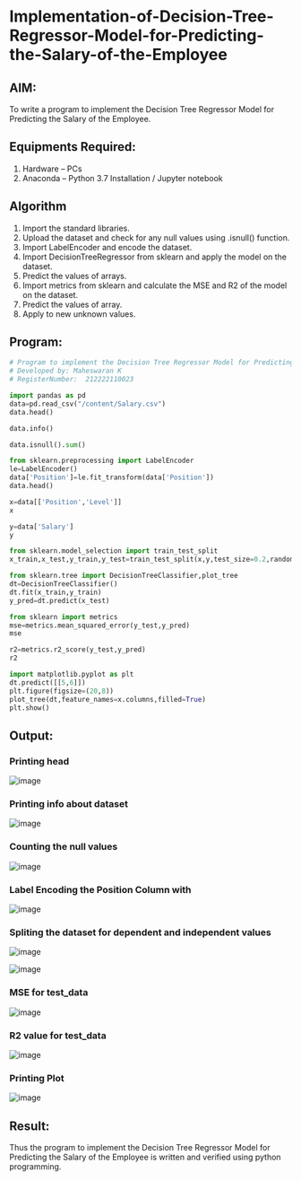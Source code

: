 # Implementation-of-Decision-Tree-Regressor-Model-for-Predicting-the-Salary-of-the-Employee

## AIM:
To write a program to implement the Decision Tree Regressor Model for Predicting the Salary of the Employee.

## Equipments Required:
1. Hardware – PCs
2. Anaconda – Python 3.7 Installation / Jupyter notebook

## Algorithm
1. Import the standard libraries.
2. Upload the dataset and check for any null values using .isnull() function.
3. Import LabelEncoder and encode the dataset.
4. Import DecisionTreeRegressor from sklearn and apply the model on the dataset.
5. Predict the values of arrays.
6. Import metrics from sklearn and calculate the MSE and R2 of the model on the dataset.
7. Predict the values of array.
8. Apply to new unknown values.

## Program:
```py
# Program to implement the Decision Tree Regressor Model for Predicting the Salary of the Employee.
# Developed by: Maheswaran K
# RegisterNumber:  212222110023
```
```py
import pandas as pd
data=pd.read_csv("/content/Salary.csv")
data.head()
```
```py
data.info()
```
```py
data.isnull().sum()
```
```py
from sklearn.preprocessing import LabelEncoder
le=LabelEncoder()
data['Position']=le.fit_transform(data['Position'])
data.head()
```
```py
x=data[['Position','Level']]
x
```
```py
y=data['Salary']
y
```
```py
from sklearn.model_selection import train_test_split
x_train,x_test,y_train,y_test=train_test_split(x,y,test_size=0.2,random_state=2)
```
```py
from sklearn.tree import DecisionTreeClassifier,plot_tree
dt=DecisionTreeClassifier()
dt.fit(x_train,y_train)
y_pred=dt.predict(x_test)
```
```py
from sklearn import metrics
mse=metrics.mean_squared_error(y_test,y_pred)
mse
```
```py
r2=metrics.r2_score(y_test,y_pred)
r2
```
```py
import matplotlib.pyplot as plt
dt.predict([[5,6]])
plt.figure(figsize=(20,8))
plot_tree(dt,feature_names=x.columns,filled=True)
plt.show()
```

## Output:
### Printing head

![image](https://github.com/SanjayRagavendar/Implementation-of-Decision-Tree-Regressor-Model-for-Predicting-the-Salary-of-the-Employee/assets/91368803/f92ba820-3c03-4b0e-b2e7-cf6ecaac3e07)

### Printing info about dataset

![image](https://github.com/SanjayRagavendar/Implementation-of-Decision-Tree-Regressor-Model-for-Predicting-the-Salary-of-the-Employee/assets/91368803/148ecec8-b241-4046-a2a3-c1b3161845b7)

### Counting the null values

![image](https://github.com/SanjayRagavendar/Implementation-of-Decision-Tree-Regressor-Model-for-Predicting-the-Salary-of-the-Employee/assets/91368803/04c2aad3-d6e7-4263-a9c5-16542231360c)

### Label Encoding the Position Column with 

![image](https://github.com/SanjayRagavendar/Implementation-of-Decision-Tree-Regressor-Model-for-Predicting-the-Salary-of-the-Employee/assets/91368803/38085260-8a91-428d-b174-153c8a102623)

### Spliting the dataset for dependent and independent values

![image](https://github.com/SanjayRagavendar/Implementation-of-Decision-Tree-Regressor-Model-for-Predicting-the-Salary-of-the-Employee/assets/91368803/1904cc6f-fbcd-4838-aaff-9928cc2a2fd0)

![image](https://github.com/SanjayRagavendar/Implementation-of-Decision-Tree-Regressor-Model-for-Predicting-the-Salary-of-the-Employee/assets/91368803/562cedde-bd9c-4111-8d3c-5451d01c1e2f)

### MSE for test_data

![image](https://github.com/SanjayRagavendar/Implementation-of-Decision-Tree-Regressor-Model-for-Predicting-the-Salary-of-the-Employee/assets/91368803/8455b752-799f-4d21-8730-85023b9443bc)

### R2 value for test_data

![image](https://github.com/SanjayRagavendar/Implementation-of-Decision-Tree-Regressor-Model-for-Predicting-the-Salary-of-the-Employee/assets/91368803/f60a65b5-26ff-4f94-9055-aee257573fbd)

### Printing Plot 

![image](https://github.com/SanjayRagavendar/Implementation-of-Decision-Tree-Regressor-Model-for-Predicting-the-Salary-of-the-Employee/assets/91368803/04f40283-df79-4e23-95db-4c1b7f307322)

## Result:
Thus the program to implement the Decision Tree Regressor Model for Predicting the Salary of the Employee is written and verified using python programming.
